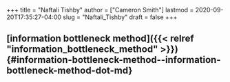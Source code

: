 +++
title = "Naftali Tishby"
author = ["Cameron Smith"]
lastmod = 2020-09-20T17:35:27-04:00
slug = "Naftali_Tishby"
draft = false
+++

## [information bottleneck method]({{< relref "information_bottleneck_method" >}}) {#information-bottleneck-method--information-bottleneck-method-dot-md}
